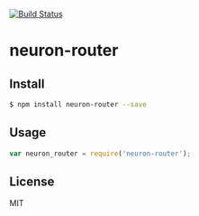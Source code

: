 [![Build Status](https://travis-ci.org/kaelzhang/neuron-router.svg?branch=master)](https://travis-ci.org/kaelzhang/neuron-router)
<!-- optional npm version
[![NPM version](https://badge.fury.io/js/neuron-router.svg)](http://badge.fury.io/js/neuron-router)
-->
<!-- optional npm downloads
[![npm module downloads per month](http://img.shields.io/npm/dm/neuron-router.svg)](https://www.npmjs.org/package/neuron-router)
-->
<!-- optional dependency status
[![Dependency Status](https://david-dm.org/kaelzhang/neuron-router.svg)](https://david-dm.org/kaelzhang/neuron-router)
-->

# neuron-router

<!-- description -->

## Install

```sh
$ npm install neuron-router --save
```

## Usage

```js
var neuron_router = require('neuron-router');
```

## License

MIT
